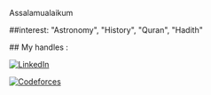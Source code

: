 Assalamualaikum

##interest:
"Astronomy", "History", "Quran", "Hadith"

<p/>
## My handles :

[![LinkedIn](https://upload.wikimedia.org/wikipedia/commons/7/7d/LinkedIn_logo_initials.svg)](https://www.linkedin.com/in/nairobi-nusrat/)

 
 [![Codeforces](https://upload.wikimedia.org/wikipedia/commons/6/64/Codeforces_logo_2021.svg)](https://codeforces.com/profile/rub_y/)



